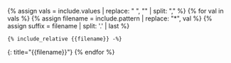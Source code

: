 {% assign vals = include.values | replace: " ", "" | split: "," %}
{% for val in vals %}
{% assign filename = include.pattern | replace: "*", val %}
{% assign suffix = filename | split: '.' | last %}
```{{suffix}}
{% include_relative {{filename}} -%}
```
{: title="{{filename}}"}
{% endfor %}
